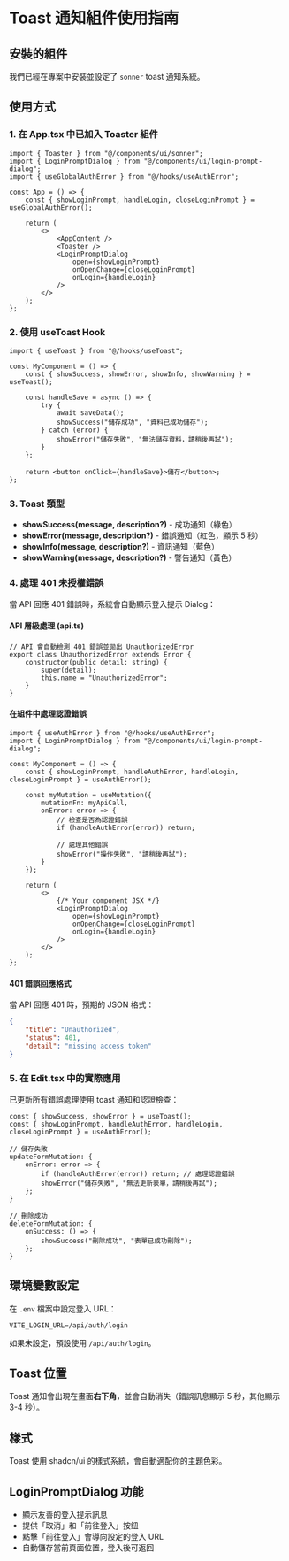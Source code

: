 # Toast 通知組件使用指南

## 安裝的組件

我們已經在專案中安裝並設定了 `sonner` toast 通知系統。

## 使用方式

### 1. 在 App.tsx 中已加入 Toaster 組件

```tsx
import { Toaster } from "@/components/ui/sonner";
import { LoginPromptDialog } from "@/components/ui/login-prompt-dialog";
import { useGlobalAuthError } from "@/hooks/useAuthError";

const App = () => {
	const { showLoginPrompt, handleLogin, closeLoginPrompt } = useGlobalAuthError();

	return (
		<>
			<AppContent />
			<Toaster />
			<LoginPromptDialog
				open={showLoginPrompt}
				onOpenChange={closeLoginPrompt}
				onLogin={handleLogin}
			/>
		</>
	);
};
```

### 2. 使用 useToast Hook

```tsx
import { useToast } from "@/hooks/useToast";

const MyComponent = () => {
	const { showSuccess, showError, showInfo, showWarning } = useToast();

	const handleSave = async () => {
		try {
			await saveData();
			showSuccess("儲存成功", "資料已成功儲存");
		} catch (error) {
			showError("儲存失敗", "無法儲存資料，請稍後再試");
		}
	};

	return <button onClick={handleSave}>儲存</button>;
};
```

### 3. Toast 類型

- **showSuccess(message, description?)** - 成功通知（綠色）
- **showError(message, description?)** - 錯誤通知（紅色，顯示 5 秒）
- **showInfo(message, description?)** - 資訊通知（藍色）
- **showWarning(message, description?)** - 警告通知（黃色）

### 4. 處理 401 未授權錯誤

當 API 回應 401 錯誤時，系統會自動顯示登入提示 Dialog：

#### API 層級處理 (api.ts)

```tsx
// API 會自動檢測 401 錯誤並拋出 UnauthorizedError
export class UnauthorizedError extends Error {
	constructor(public detail: string) {
		super(detail);
		this.name = "UnauthorizedError";
	}
}
```

#### 在組件中處理認證錯誤

```tsx
import { useAuthError } from "@/hooks/useAuthError";
import { LoginPromptDialog } from "@/components/ui/login-prompt-dialog";

const MyComponent = () => {
	const { showLoginPrompt, handleAuthError, handleLogin, closeLoginPrompt } = useAuthError();

	const myMutation = useMutation({
		mutationFn: myApiCall,
		onError: error => {
			// 檢查是否為認證錯誤
			if (handleAuthError(error)) return;

			// 處理其他錯誤
			showError("操作失敗", "請稍後再試");
		}
	});

	return (
		<>
			{/* Your component JSX */}
			<LoginPromptDialog
				open={showLoginPrompt}
				onOpenChange={closeLoginPrompt}
				onLogin={handleLogin}
			/>
		</>
	);
};
```

#### 401 錯誤回應格式

當 API 回應 401 時，預期的 JSON 格式：

```json
{
	"title": "Unauthorized",
	"status": 401,
	"detail": "missing access token"
}
```

### 5. 在 Edit.tsx 中的實際應用

已更新所有錯誤處理使用 toast 通知和認證檢查：

```tsx
const { showSuccess, showError } = useToast();
const { showLoginPrompt, handleAuthError, handleLogin, closeLoginPrompt } = useAuthError();

// 儲存失敗
updateFormMutation: {
	onError: error => {
		if (handleAuthError(error)) return; // 處理認證錯誤
		showError("儲存失敗", "無法更新表單，請稍後再試");
	};
}

// 刪除成功
deleteFormMutation: {
	onSuccess: () => {
		showSuccess("刪除成功", "表單已成功刪除");
	};
}
```

## 環境變數設定

在 `.env` 檔案中設定登入 URL：

```env
VITE_LOGIN_URL=/api/auth/login
```

如果未設定，預設使用 `/api/auth/login`。

## Toast 位置

Toast 通知會出現在畫面**右下角**，並會自動消失（錯誤訊息顯示 5 秒，其他顯示 3-4 秒）。

## 樣式

Toast 使用 shadcn/ui 的樣式系統，會自動適配你的主題色彩。

## LoginPromptDialog 功能

- 顯示友善的登入提示訊息
- 提供「取消」和「前往登入」按鈕
- 點擊「前往登入」會導向設定的登入 URL
- 自動儲存當前頁面位置，登入後可返回
